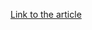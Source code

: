 [Link to the article](https://www.sentinelone.com/labs/apt32-multi-stage-macos-trojan-innovates-on-crimeware-scripting-technique/)
